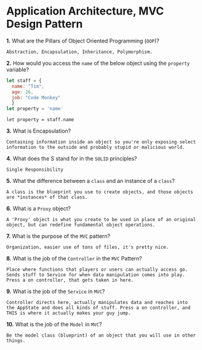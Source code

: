 # Application Architecture, MVC Design Pattern

**1.** What are the Pillars of Object Oriented Programming (`OOP`)?
<!-- enter you answer in the space below -->
```
Abstraction, Encapsulation, Inheritance, Polymorphism.
```
**2.** How would you access the `name` of the below object using the `property` variable?
```js
let staff = {
  name: "Tim",
  age: 26,
  job: "Code Monkey"
  }
let property = 'name'
```
<!-- enter you answer in the space below -->
```
let property = staff.name
```
**3.** What is Encapsulation?
<!-- enter you answer in the space below -->
```
Containing information inside an object so you're only exposing select information to the outside and probably stupid or malicious world.
```
**4.** What does the S stand for in the `SOLID` principles?
<!-- enter you answer in the space below -->
```
Single Responsibility
```
**5.** What the difference between a `class` and an instance of a `class`?
<!-- enter you answer in the space below -->
```
A class is the blueprint you use to create objects, and those objects are *instances* of that class.
```
**6.** What is a `Proxy` object?
<!-- enter you answer in the space below -->
```
A 'Proxy' object is what you create to be used in place of an original object, but can redefine fundamental object operations.
```

**7.** What is the purpose of the `MVC` pattern?
<!-- enter you answer in the space below -->
```
Organization, easier use of tons of files, it's pretty nice.
```
**8.** What is the job of the `Controller` in the `MVC` Pattern?
<!-- enter you answer in the space below -->
```
Place where functions that players or users can actually access go. Sends stuff to Service for when data manipulation comes into play. Press a on controller, that gets taken in here.
```

**9.** What is the job of the `Service` in `MVC`?
<!-- enter you answer in the space below -->
```
Controller directs here, actually manipulates data and reaches into the AppState and does all kinds of stuff. Press a on controller, and THIS is where it actually makes your guy jump.
```
**10.** What is the job of the `Model` in `MVC`?
<!-- enter you answer in the space below -->
```
Be the model class (blueprint) of an object that you will use in other things.
```

